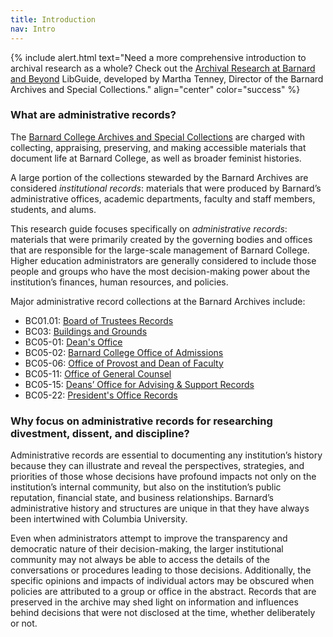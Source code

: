 ```yaml
---
title: Introduction
nav: Intro
---
```

{% include alert.html text="Need a more comprehensive introduction to archival research as a whole? Check out the [Archival Research at Barnard and Beyond](https://guides.library.barnard.edu/archivalresearch/archives) LibGuide, developed by Martha Tenney, Director of the Barnard Archives and Special Collections." align="center" color="success" %}

### What are administrative records?

The [Barnard College Archives and Special Collections](https://archives.barnard.edu/) are charged with collecting, appraising, preserving, and making accessible materials that document life at Barnard College, as well as broader feminist histories. 

A large portion of the collections stewarded by the Barnard Archives are considered *institutional records*: materials that were produced by Barnard’s administrative offices, academic departments, faculty and staff members, students, and alums. 

This research guide focuses specifically on *administrative records*: materials that were primarily created by the governing bodies and offices that are responsible for the large-scale management of Barnard College. Higher education administrators are generally considered to include those people and groups who have the most decision-making power about the institution’s finances, human resources, and policies. 

Major administrative record collections at the Barnard Archives include: 
- BC01.01: [Board of Trustees Records](https://collections.barnard.edu/public/repositories/2/resources/2)
- BC03: [Buildings and Grounds](https://collections.barnard.edu/public/repositories/2/resources/28)
- BC05-01: [Dean's Office](https://collections.barnard.edu/public/repositories/2/resources/329)
- BC05-02: [Barnard College Office of Admissions](https://collections.barnard.edu/public/repositories/2/resources/30)
- BC05-06: [Office of Provost and Dean of Faculty](https://collections.barnard.edu/public/repositories/2/resources/33)
- BC05-11: [Office of General Counsel](https://collections.barnard.edu/public/repositories/2/resources/37)
- BC05-15: [Deans’ Office for Advising & Support Records](https://collections.barnard.edu/public/repositories/2/resources/41)
- BC05-22: [President's Office Records](https://collections.barnard.edu/public/repositories/2/resources/332)

### Why focus on administrative records for researching divestment, dissent, and discipline?

Administrative records are essential to documenting any institution’s history because they can illustrate and reveal the perspectives, strategies, and priorities of those whose decisions have profound impacts not only on the institution’s internal community, but also on the institution’s public reputation, financial state, and business relationships. Barnard’s administrative history and structures are unique in that they have always been intertwined with Columbia University.  

Even when administrators attempt to improve the transparency and democratic nature of their decision-making, the larger institutional community may not always be able to access the details of the conversations or procedures leading to those decisions. Additionally, the specific opinions and impacts of individual actors may be obscured when policies are attributed to a group or office in the abstract. Records that are preserved in the archive may shed light on information and influences behind decisions that were not disclosed at the time, whether deliberately or not. 
